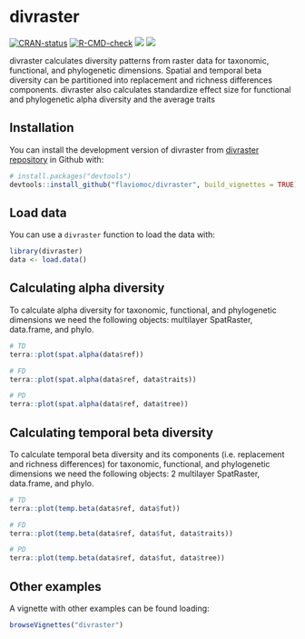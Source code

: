 
# divraster

<!-- badges: start -->
[![CRAN-status](https://www.r-pkg.org/badges/version/divraster)](https://cran.r-project.org/package=divraster)
[![R-CMD-check](https://github.com/flaviomoc/divraster/actions/workflows/R-CMD-check.yaml/badge.svg)](https://github.com/flaviomoc/divraster/actions/workflows/R-CMD-check.yaml)
[![](http://cranlogs.r-pkg.org/badges/grand-total/divraster?color=green)](https://cran.r-project.org/package=divraster)
[![](http://cranlogs.r-pkg.org/badges/divraster?color=green)](https://cran.r-project.org/package=divraster)
<!-- badges: end -->

divraster calculates diversity patterns from raster data for taxonomic, functional, and phylogenetic dimensions. Spatial and temporal beta diversity can be partitioned into replacement and richness differences components. divraster also calculates standardize effect size for functional and phylogenetic alpha diversity and the average traits

## Installation

You can install the development version of divraster from [divraster repository](https://github.com/flaviomoc/divraster) in Github with:

``` r
# install.packages("devtools")
devtools::install_github("flaviomoc/divraster", build_vignettes = TRUE)
```

## Load data

You can use a `divraster` function to load the data with:

``` r
library(divraster)
data <- load.data()
```

## Calculating alpha diversity

To calculate alpha diversity for taxonomic, functional, and phylogenetic dimensions we need the following objects: multilayer SpatRaster, data.frame, and phylo.

``` r
# TD
terra::plot(spat.alpha(data$ref))

# FD
terra::plot(spat.alpha(data$ref, data$traits))

# PD
terra::plot(spat.alpha(data$ref, data$tree))
```

## Calculating temporal beta diversity

To calculate temporal beta diversity and its components (i.e. replacement and richness differences) for taxonomic, functional, and phylogenetic dimensions we need the following objects: 2 multilayer SpatRaster, data.frame, and phylo.

``` r
# TD
terra::plot(temp.beta(data$ref, data$fut))

# FD
terra::plot(temp.beta(data$ref, data$fut, data$traits))

# PD
terra::plot(temp.beta(data$ref, data$fut, data$tree))
```

## Other examples

A vignette with other examples can be found loading:

``` r
browseVignettes("divraster")
```
